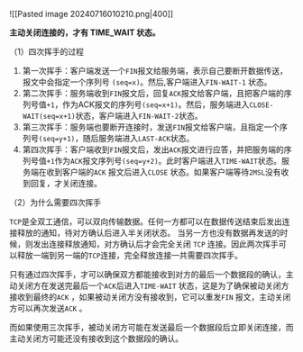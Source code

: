 ![[Pasted image 20240716010210.png|400]]

**主动关闭连接的，才有 TIME_WAIT 状态。**

（1）四次挥手的过程

1. 第一次挥手：客户端发送一个`FIN`报文给服务端，表示自己要断开数据传送，报文中会指定一个序列号 `(seq=x)`。然后,客户端进入`FIN-WAIT-1` 状态。
2. 第二次挥手：服务端收到`FIN`报文后，回复`ACK`报文给客户端，且把客户端的序列号值`+1`，作为ACK报文的序列号`(seq=x+1)`。然后，服务端进入`CLOSE-WAIT(seq=x+1)`状态，客户端进入`FIN-WAIT-2`状态。
3. 第三次挥手：服务端也要断开连接时，发送`FIN`报文给客户端，且指定一个序列号`(seq=y+1)`，随后服务端进入`LAST-ACK`状态。
4. 第四次挥手：客户端收到`FIN`报文后，发出`ACK`报文进行应答，并把服务端的序列号值`+1`作为`ACK`报文序列号`(seq=y+2)`。此时客户端进入`TIME-WAIT`状态。服务端在收到客户端的`ACK` 报文后进入`CLOSE` 状态。如果客户端等待`2MSL`没有收到回复，才关闭连接。

（2）为什么需要四次挥手

`TCP`是全双工通信，可以双向传输数据。任何一方都可以在数据传送结束后发出连接释放的通知，待对方确认后进入半关闭状态。 当另一方也没有数据再发送的时候，则发出连接释放通知，对方确认后才会完全关闭 `TCP` 连接。因此两次挥手可以释放一端到另一端的`TCP`连接，完全释放连接一共需要四次挥手。

只有通过四次挥手，才可以确保双方都能接收到对方的最后一个数据段的确认，主动关闭方在发送完最后一个`ACK`后进入`TIME-WAIT` 状态，这是为了确保被动关闭方接收到最终的`ACK` ，如果被动关闭方没有接收到，它可以重发`FIN` 报文，主动关闭方可以再次发送`ACK` 。

而如果使用三次挥手，被动关闭方可能在发送最后一个数据段后立即关闭连接，而主动关闭方可能还没有接收到这个数据段的确认。